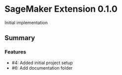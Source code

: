 # SageMaker Extension 0.1.0

Initial implementation

## Summary

### Features

  - #4: Added initial project setup
  - #6: Add documentation folder 


    